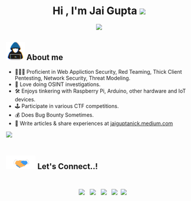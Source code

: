 <h1 align="center"><b>Hi , I'm Jai Gupta </b><img src="https://media.giphy.com/media/hvRJCLFzcasrR4ia7z/giphy.gif" width="35"></h1>
<p align="center">
  <a href="https://github.com/DenverCoder1/readme-typing-svg"><img src="https://readme-typing-svg.herokuapp.com?font=Time+New+Roman&color=%23C8BE25&size=25&center=true&vCenter=true&width=600&height=100&lines=Cyber+Security+Engineer;Interest+In+Penetration+Testing;Red+Teaming"></a>

	
## <picture><img src = "https://raw.githubusercontent.com/jaiguptanick/jaiguptanick/main/about_me.gif" width = 50px></picture> **About me**



- 👩🏻‍🚀 Proficient in Web Appliction Security, Red Teaming, Thick Client Pentesting, Network Security, Threat Modeling.
- 🍳 Love doing OSINT investigations.
- 🛠️ Enjoys tinkering with Raspberry Pi, Arduino, other hardware and IoT devices.
- 🕹️ Participate in various CTF competitions.
- 💰 Does Bug Bounty Sometimes.
- 📝 Write articles & share experiences at [jaiguptanick.medium.com](https://jaiguptanick.medium.com)
 
<img src="https://user-images.githubusercontent.com/73097560/115834477-dbab4500-a447-11eb-908a-139a6edaec5c.gif"><br><br>

<!--  
## <img src="https://media2.giphy.com/media/QssGEmpkyEOhBCb7e1/giphy.gif?cid=ecf05e47a0n3gi1bfqntqmob8g9aid1oyj2wr3ds3mg700bl&rid=giphy.gif" width ="25"><b> Skills</b>  -->

## <img src="https://raw.githubusercontent.com/jaiguptanick/jaiguptanick/main/handshake.gif" width ="80"><b> Let's Connect..!</b>
<br>
<p>
 <div align="center"  class="icons-social" style="margin-left: 10px;">
        <a style="margin-left: 10px;"  target="_blank" href="https://www.linkedin.com/in/jaiguptanick/">
			<img src="https://img.icons8.com/doodle/40/000000/linkedin--v2.png"></a>
        <a style="margin-left: 10px;" target="_blank" href="https://github.com/jaiguptanick">
		<img src="https://img.icons8.com/doodle/40/000000/github--v1.png"></a>
<!-- 		<a style="margin-left: 10px;" target="_blank" href="https://stackoverflow.com/users/12053852/saurabh-chavan?tab=profile">
				<img src="https://img.icons8.com/external-tal-revivo-color-tal-revivo/40/000000/external-stack-overflow-is-a-question-and-answer-site-for-professional-logo-color-tal-revivo.png"></a>
	   <a style="margin-left: 10px;" target="_blank" href="https://dev.to/100rabhcsmc">
					<img src="https://img.icons8.com/external-sketchy-juicy-fish/0.6x/external-blog-online-services-sketchy-sketchy-juicy-fish.png"></a>
        <a style="margin-left: 10px;" target="_blank" href="https://instagram.com/100rabhch">
			<img src="https://img.icons8.com/doodle/40/000000/instagram-new--v2.png"></a>  -->
		<a style="margin-left: 10px;" target="_blank" href="https://twitter.com/jaiguptanick">
			<img src="https://img.icons8.com/doodle/1x/twitter-squared--v2.png" ></a>
		<a style="margin-left: 10px;" target="_blank" href="https://www.youtube.com/@thesecuretube">
				<img src="https://img.icons8.com/doodle/1x/youtube--v2.png" ></a>
		<a style="margin-left: 5px;" target="_blank" href="https://jaiguptanick.medium.com">
					<img src="https://img.icons8.com/plasticine/0.5x/resume.png" ></a>
      </div>

</p>
